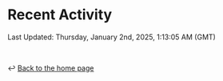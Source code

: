 # Recent Activity

<!--RECENT_ACTIVITY:start-->
<!--RECENT_ACTIVITY:end-->

<!--RECENT_ACTIVITY:last_update-->
Last Updated: Thursday, January 2nd, 2025, 1:13:05 AM (GMT)
<!--RECENT_ACTIVITY:last_update_end-->

<br>

↩️ [Back to the home page](/README.md)
